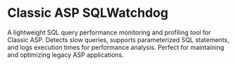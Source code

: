 # Classic ASP SQLWatchdog
 A lightweight SQL query performance monitoring and profiling tool for Classic ASP. Detects slow queries, supports parameterized SQL statements, and logs execution times for performance analysis. Perfect for maintaining and optimizing legacy ASP applications.
